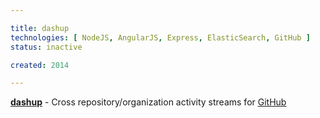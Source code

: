 ```yaml
---

title: dashup
technologies: [ NodeJS, AngularJS, Express, ElasticSearch, GitHub ]
status: inactive

created: 2014

---
```


__[dashup](https://github.com/dashup)__ - Cross repository/organization activity streams for [GitHub](https://github.com)
